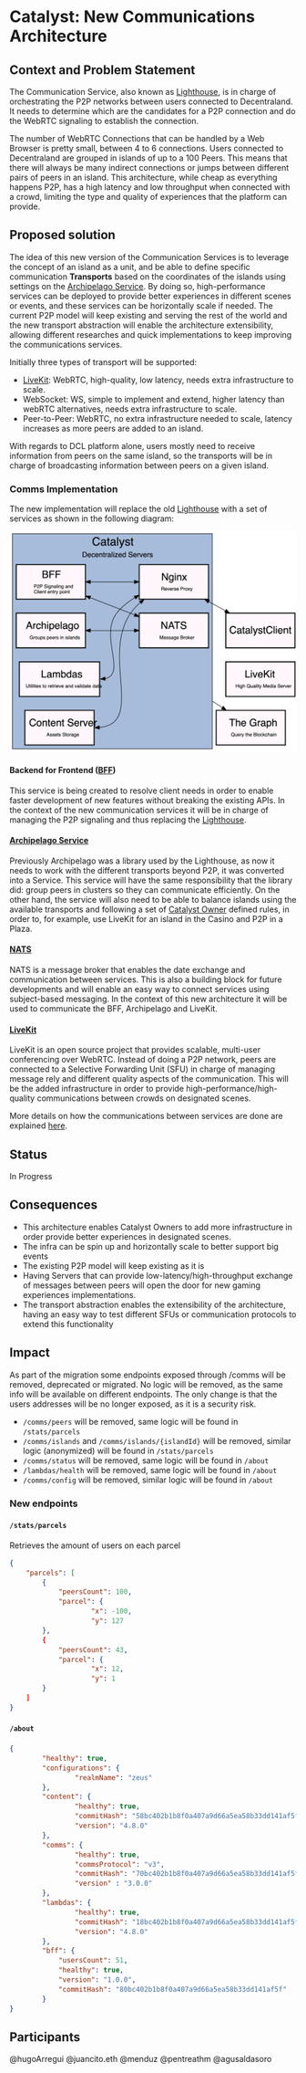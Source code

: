 # Catalyst: New Communications Architecture

## Context and Problem Statement

The Communication Service, also known as [Lighthouse](https://github.com/decentraland/lighthouse), is in charge of orchestrating the P2P networks between users connected to Decentraland. It needs to determine which are the candidates for a P2P connection and do the WebRTC signaling to establish the connection. 

The number of WebRTC Connections that can be handled by a Web Browser is pretty small, between 4 to 6 connections. Users connected to Decentraland are grouped in islands of up to a 100 Peers. This means that there will always be many indirect connections or jumps between different pairs of peers in an island. This architecture, while cheap as everything happens P2P, has a high latency and low throughput when connected with a crowd, limiting the type and quality of experiences that the platform can provide. 

## Proposed solution

The idea of this new version of the Communication Services is to leverage the concept of an island as a unit, and be able to define specific communication **Transports** based on the coordinates of the islands using settings on the [Archipelago Service](https://github.com/decentraland/archipelago-service). By doing so, high-performance services can be deployed to provide better experiences in different scenes or events, and these services can be horizontally scale if needed. The current P2P model will keep existing and serving the rest of the world and the new transport abstraction will enable the architecture extensibility, allowing different researches and quick implementations to keep improving the communications services. 

Initially three types of transport will be supported:

- [LiveKit](https://livekit.io/): WebRTC, high-quality, low latency, needs extra infrastructure to scale.
- WebSocket: WS, simple to implement and extend, higher latency than webRTC alternatives, needs extra infrastructure to scale.
- Peer-to-Peer: WebRTC, no extra infrastructure needed to scale, latency increases as more peers are added to an island.

With regards to DCL platform alone, users mostly need to receive information from peers on the same island, so the transports will be in charge of broadcasting information between peers on a given island. 

### Comms Implementation 

The new implementation will replace the old [Lighthouse](https://github.com/decentraland/lighthouse) with a set of services as shown in the following diagram:

![comms](resources/ADR-70/new-comms.png)

#### Backend for Frontend ([BFF](https://github.com/decentraland/sdk/issues/180))
This service is being created to resolve client needs in order to enable faster development of new features without breaking the existing APIs. In the context of the new communication services it will be in charge of managing the P2P signaling and thus replacing the [Lighthouse](https://github.com/decentraland/lighthouse). 

#### [Archipelago Service](https://github.com/decentraland/archipelago-service)

Previously Archipelago was a library used by the Lighthouse, as now it needs to work with the different transports beyond P2P, it was converted into a Service. This service will have the same responsibility that the library did: group peers in clusters so they can communicate efficiently. On the other hand, the service will also need to be able to balance islands using the available transports and following a set of [Catalyst Owner](https://github.com/decentraland/catalyst-owner) defined rules, in order to, for example, use LiveKit for an island in the Casino and P2P in a Plaza.

#### [NATS](https://nats.io/)

NATS is a message broker that enables the date exchange and communication between services. This is also a building block for future developments and will enable an easy way to connect services using subject-based messaging. In the context of this new architecture it will be used to communicate the BFF, Archipelago and LiveKit. 

#### [LiveKit](https://livekit.io/)

LiveKit is an open source project that provides scalable, multi-user conferencing over WebRTC. Instead of doing a P2P network, peers are connected to a Selective Forwarding Unit (SFU) in charge of managing message rely and different quality aspects of the communication. This will be the added infrastructure in order to provide high-performance/high-quality communications between crowds on designated scenes. 

More details on how the communications between services are done are explained [here](https://github.com/decentraland/comms-v3/blob/main/docs/comms.md).

## Status

In Progress

## Consequences 

- This architecture enables Catalyst Owners to add more infrastructure in order provide better experiences in designated scenes. 
- The infra can be spin up and horizontally scale to better support big events 
- The existing P2P model will keep existing as it is 
- Having Servers that can provide low-latency/high-throughput exchange of messages between peers will open the door for new gaming experiences implementations.
- The transport abstraction enables the extensibility of the architecture, having an easy way to test different SFUs or communication protocols to extend this functionality   

## Impact

As part of the migration some endpoints exposed through /comms will be removed, deprecated or migrated. No logic will be removed, as the same info will be available on different endpoints. The only change is that the users addresses will be no longer exposed, as it is a security risk.

- `/comms/peers` will be removed, same logic will be found in `/stats/parcels`
- `/comms/islands` and `/comms/islands/{islandId}` will be removed, similar logic (anonymized) will be found in `/stats/parcels`
- `/comms/status` will be removed, same logic will be found in `/about`
- `/lambdas/health` will be removed, same logic will be found in `/about`
- `/comms/config` will be removed, similar logic will be found in `/about`

### New endpoints

#### `/stats/parcels`

Retrieves the amount of users on each parcel

```json
{ 
	"parcels": [
		{
			"peersCount": 100,
			"parcel": {
					"x": -100,
					"y": 127
		},
		{
			"peersCount": 43,
			"parcel": {
					"x": 12,
					"y": 1
		}
	]
}
```

#### `/about`

```json
{
		"healthy": true,
		"configurations": {
				"realmName": "zeus"
		},
		"content": {
				"healthy": true,
				"commitHash": "58bc402b1b8f0a407a9d66a5ea58b33dd141af5f",
				"version": "4.8.0"
		},
		"comms": {
				"healthy": true,
				"commsProtocol": "v3",
				"commitHash": "70bc402b1b8f0a407a9d66a5ea58b33dd141af5f",
				"version" : "3.0.0"
		},
		"lambdas": {
				"healthy": true,
				"commitHash": "18bc402b1b8f0a407a9d66a5ea58b33dd141af5f",
				"version": "4.8.0"
		},
		"bff": {
			"usersCount": 51,
			"healthy": true,
			"version": "1.0.0",
			"commitHash": "80bc402b1b8f0a407a9d66a5ea58b33dd141af5f" 
		}
}
```

## Participants

@hugoArregui
@juancito.eth
@menduz
@pentreathm
@agusaldasoro

